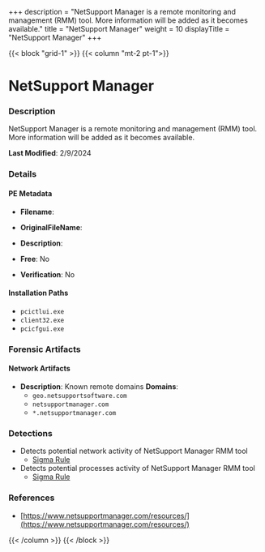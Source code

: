 +++
description = "NetSupport Manager is a remote monitoring and management (RMM) tool. More information will be added as it becomes available."
title = "NetSupport Manager"
weight = 10
displayTitle = "NetSupport Manager"
+++


{{< block "grid-1" >}}
{{< column "mt-2 pt-1">}}

# NetSupport Manager


### Description

NetSupport Manager is a remote monitoring and management (RMM) tool. More information will be added as it becomes available.



**Last Modified**: 2/9/2024

### Details


#### PE Metadata
- **Filename**: 
- **OriginalFileName**: 
- **Description**: 


- **Free**: No

- **Verification**: No




#### Installation Paths
- `pcictlui.exe`
- `client32.exe`
- `pcicfgui.exe`

### Forensic Artifacts




#### Network Artifacts
- **Description**: Known remote domains  **Domains**:
    - `geo.netsupportsoftware.com`
    - `netsupportmanager.com`
    - `*.netsupportmanager.com`


### Detections
- Detects potential network activity of NetSupport Manager RMM tool
  - [Sigma Rule](https://github.com/magicsword-io/LOLRMM/blob/main/detections/sigma/netsupport_manager_network_sigma.yml)
- Detects potential processes activity of NetSupport Manager RMM tool
  - [Sigma Rule](https://github.com/magicsword-io/LOLRMM/blob/main/detections/sigma/netsupport_manager_processes_sigma.yml)

### References
- [https://www.netsupportmanager.com/resources/](https://www.netsupportmanager.com/resources/)



{{< /column >}}
{{< /block >}}
